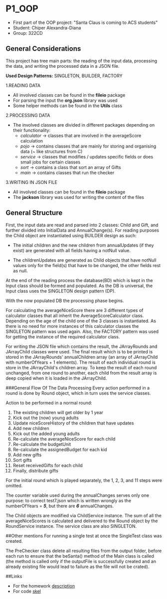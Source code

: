 # P1_OOP
- First part of the OOP project: "Santa Claus is coming to ACS students"
- Student: Chiper Alexandra-Diana
- Group: 322CD

## General Considerations
This project has tree main parts: the reading of the input data, processing the data, and writing
the processed data in a JSON file.

**Used Design Patterns:** SINGLETON, BUILDER, FACTORY

1.READING DATA
   * All  involved classes can be found in the **fileio** package
   * For parsing the input the **org.json** library was used
   * Some helper methods can be found in the **Utils** class
   
2.PROCESSING DATA
   * The involved classes are divided in different packages depending on their functionality:
     * *calculator* -> classes that are involved in the averageScore calculation
     * *pojo* -> contains classes that are mainly for storing and organising data (~ like 
       structures from C)
     * *service* -> classes that modifies / updates specific fields or does small jobs  for certain 
     classes
     * *sort* -> contains a class that sort an array of Gifts
     * *main* -> contains classes that run the checker

3.WRITING IN JSON FILE
   * All  involved classes can be found in the **fileio** package
   * The **jackson** library was used for writing the content of the files

## General Structure
First, the input data are read and parsed into 2 classes: Child and Gift, and further divided into
InitialData and AnnualChange(s).
For reading purposes the Child object are instantiated using BUILDER design as such:

* The initial children and the new children from annualUpdates (if they exist) are generated with 
all fields having a notNull value. 

* The childrenUpdates are generated as Child objects that have notNull values only for the field(s) 
  that have to be changed, the other fields rest as null.

At the end of the reading process the database(BD) which is kept in the Input class should be 
formed and populated. As the DB is universal, the Input class uses the SINGLETON design pattern 
(DP).

With the now populated DB the processing phase begins.

For calculating the averageNiceScore there are 3 different types of calculator classes that all 
inherit the AverageScoreCalculator class. Depending on the age of the child one of the 3 classes 
is instantiated. As there is no need for more instances of this calculator classes the SINGLETON 
pattern was used again. Also, the FACTORY pattern was used for getting the instance of the 
required calculator class.

For writing the JSON file which contains the result, the JArrayRounds and JArrayChild classes 
were used. The final result which is to be printed is stored in the JArrayRounds' annualChildren 
array (an array of JArrayChild with numberOfYears + 1 elements). The result of each individual 
round is store in the JArrayChild's children array. To keep the result of each round unchanged, 
from one round to another, each child from the result array is deep copied when it is loaded in 
the JArrayChild.

###General Flow Of The Data Processing
Every action performed in a round is done by Round object, which in turn uses the service classes.

Action to be performed in a normal round: 
1. The existing children will get older by 1 year
2. Kick out the (now) young adults
3. Update niceScoreHistory of the children that have updates
4. Add new children
5. Kick out the added young adults
6. Re-calculate the averageNiceScore for each child
7. Re-calculate the budgetUnit
8. Re-calculate the assignedBudget for each kid
9. Add new gifts
10. Sort gifts
11. Reset receivedGifts for each child
12. Finally, distribute gifts

For the initial round which is played separately, the 1, 2, 3, and 11 steps were omitted.

The counter variable used during the annualChanges serves only one purpose: to correct test7.json 
which is written wrongly as the numberOfYears = ***5***, but there are ***6*** annualChanges. 

The Child objects are modified via ChildService instance. The sum of all the averageNiceScores 
is calculated and delivered to the Round object by the RoundService instance. The service class are 
also SINGLETON. 

##Other mentions
For running a single test at once the SingleTest class was created.

The PreChecker class delete all resulting files from the output folder, before each run to 
ensure that the beSanta() method of the Main class is called (the method is called only if the 
outputFile is successfully created and an already existing file would lead to failure as the 
file will not be crated).

##Links
- For the homework [description](https://ocw.cs.pub.ro/courses/poo-ca-cd/teme/proiect/etapa1)
- For code [skel](https://github.com/oop-pub/oop-asignments/tree/master/proiect1) 

